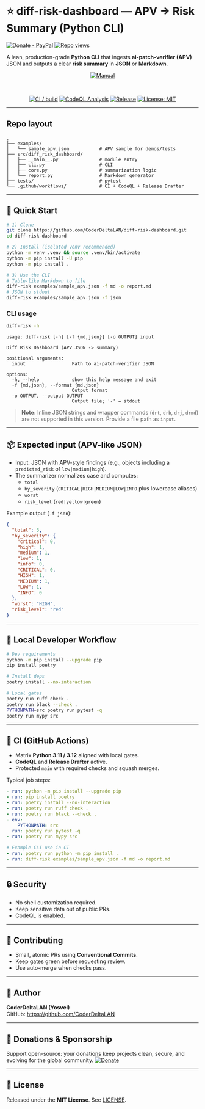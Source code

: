 # ⭐ diff-risk-dashboard — APV → Risk Summary (Python CLI)
[![Donate - PayPal](https://img.shields.io/badge/Donate-PayPal-0070ba?logo=paypal&logoColor=white)](https://www.paypal.com/donate/?hosted_button_id=YVENCBNCZWVPW)
[![Repo views](https://hits.seeyoufarm.com/api/count/incr/badge.svg?url=https%3A%2F%2Fgithub.com%2FCoderDeltaLAN%2Fdiff-risk-dashboard&count_bg=%230070BA&title_bg=%23000000&icon=github.svg&icon_color=%23FFFFFF&title=views&edge_flat=true)](https://hits.seeyoufarm.com)


A lean, production-grade **Python CLI** that ingests **ai-patch-verifier (APV)** JSON and outputs a clear **risk summary** in **JSON** or **Markdown**.

<div align="center">

[![Manual](https://img.shields.io/badge/Manual-User%20Guide-blue?style=for-the-badge)](docs/MANUAL.md)

<br/>

[![CI / build](https://github.com/CoderDeltaLAN/diff-risk-dashboard/actions/workflows/build.yml/badge.svg?branch=main)](https://github.com/CoderDeltaLAN/diff-risk-dashboard/actions/workflows/build.yml)
[![CodeQL Analysis](https://github.com/CoderDeltaLAN/diff-risk-dashboard/actions/workflows/codeql.yml/badge.svg?branch=main)](https://github.com/CoderDeltaLAN/diff-risk-dashboard/actions/workflows/codeql.yml)
[![Release](https://img.shields.io/github/v/release/CoderDeltaLAN/diff-risk-dashboard?display_name=tag)](https://github.com/CoderDeltaLAN/diff-risk-dashboard/releases)
[![License: MIT](https://img.shields.io/badge/License-MIT-blue.svg)](LICENSE)

</div>

---
## Repo layout

```text
.
├── examples/
│   └── sample_apv.json           # APV sample for demos/tests
├── src/diff_risk_dashboard/
│   ├── __main__.py               # module entry
│   ├── cli.py                    # CLI
│   ├── core.py                   # summarization logic
│   └── report.py                 # Markdown generator
├── tests/                        # pytest
└── .github/workflows/            # CI + CodeQL + Release Drafter
```

---

## 🚀 Quick Start

```bash
# 1) Clone
git clone https://github.com/CoderDeltaLAN/diff-risk-dashboard.git
cd diff-risk-dashboard

# 2) Install (isolated venv recommended)
python -m venv .venv && source .venv/bin/activate
python -m pip install -U pip
python -m pip install .

# 3) Use the CLI
# Table-like Markdown to file
diff-risk examples/sample_apv.json -f md -o report.md
# JSON to stdout
diff-risk examples/sample_apv.json -f json
```

### CLI usage

```bash
diff-risk -h
```

```
usage: diff-risk [-h] [-f {md,json}] [-o OUTPUT] input

Diff Risk Dashboard (APV JSON -> summary)

positional arguments:
  input                 Path to ai-patch-verifier JSON

options:
  -h, --help            show this help message and exit
  -f {md,json}, --format {md,json}
                        Output format
  -o OUTPUT, --output OUTPUT
                        Output file; '-' = stdout
```

> **Note:** Inline JSON strings and wrapper commands (`drt`, `drb`, `drj`, `drmd`) are not supported in this version. Provide a file path as `input`.

---

## 📦 Expected input (APV-like JSON)

- Input: JSON with APV-style findings (e.g., objects including a `predicted_risk` of `low|medium|high`).  
- The summarizer normalizes case and computes:
  - `total`
  - `by_severity` (`CRITICAL|HIGH|MEDIUM|LOW|INFO` plus lowercase aliases)
  - `worst`
  - `risk_level` (`red|yellow|green`)

Example output (`-f json`):

```json
{
  "total": 3,
  "by_severity": {
    "critical": 0,
    "high": 1,
    "medium": 1,
    "low": 1,
    "info": 0,
    "CRITICAL": 0,
    "HIGH": 1,
    "MEDIUM": 1,
    "LOW": 1,
    "INFO": 0
  },
  "worst": "HIGH",
  "risk_level": "red"
}
```

---

## 🧪 Local Developer Workflow

```bash
# Dev requirements
python -m pip install --upgrade pip
pip install poetry

# Install deps
poetry install --no-interaction

# Local gates
poetry run ruff check .
poetry run black --check .
PYTHONPATH=src poetry run pytest -q
poetry run mypy src
```

---

## 🔧 CI (GitHub Actions)

- Matrix **Python 3.11 / 3.12** aligned with local gates.
- **CodeQL** and **Release Drafter** active.
- Protected `main` with required checks and squash merges.

Typical job steps:

```yaml
- run: python -m pip install --upgrade pip
- run: pip install poetry
- run: poetry install --no-interaction
- run: poetry run ruff check .
- run: poetry run black --check .
- env:
    PYTHONPATH: src
  run: poetry run pytest -q
- run: poetry run mypy src

# Example CLI use in CI
- run: poetry run python -m pip install .
- run: diff-risk examples/sample_apv.json -f md -o report.md
```

---

## 🔒 Security

- No shell customization required.
- Keep sensitive data out of public PRs.
- CodeQL is enabled.

---

## 🙌 Contributing

- Small, atomic PRs using **Conventional Commits**.
- Keep gates green before requesting review.
- Use auto-merge when checks pass.

---

## 👤 Author

**CoderDeltaLAN (Yosvel)**  
GitHub: https://github.com/CoderDeltaLAN

---

## 💚 Donations & Sponsorship

Support open-source: your donations keep projects clean, secure, and evolving for the global community.
[![Donate](https://img.shields.io/badge/Donate-PayPal-0070ba?logo=paypal&logoColor=white)](https://www.paypal.com/donate/?hosted_button_id=YVENCBNCZWVPW)

---

## 📄 License

Released under the **MIT License**. See [LICENSE](LICENSE).
